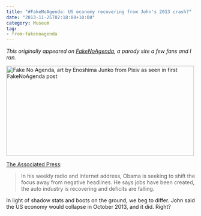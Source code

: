 ```yaml
---
title: "#FakeNoAgenda: US economy recovering from John's 2013 crash?"
date: "2013-11-25T02:18:00+10:00"
category: Museum
tag:
- from-fakenoagenda
---
```

<p style="font-style:italic;">This originally appeared on <a href="https://rubenerd.com/tag/from-fakenoagenda/">FakeNoAgenda</a>, a parody site a few fans and I ran.</p>

<p><img src="https://rubenerd.com/files/2013/fakenoagenda.jpg" srcset="https://rubenerd.com/files/2013/fakenoagenda.jpg 1x, https://rubenerd.com/files/2013/fakenoagenda@2x.jpg 2x" alt="Fake No Agenda, art by Enoshima Junko from Pixiv as seen in first FakeNoAgenda post" style="width:500px; height:240px" /></p>

[The Associated Press](http://www.ctvnews.ca/business/obama-wants-to-shift-focus-to-u-s-economic-progress-1.1557085):

> In his weekly radio and Internet address, Obama is seeking to shift the focus away from negative headlines. He says jobs have been created, the auto industry is recovering and deficits are falling.

In light of shadow stats and boots on the ground, we beg to differ. John said the US economy would collapse in October 2013, and it did. Right?

